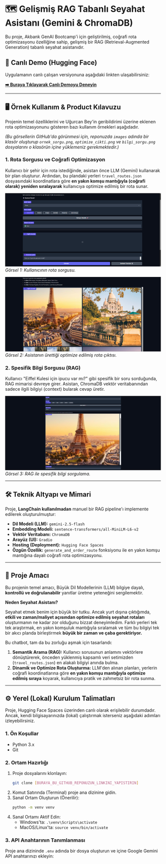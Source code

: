 # 🗺️ Gelişmiş RAG Tabanlı Seyahat Asistanı (Gemini & ChromaDB)

Bu proje, Akbank GenAI Bootcamp'i için geliştirilmiş, coğrafi rota optimizasyonu özelliğine sahip, gelişmiş bir RAG (Retrieval-Augmented Generation) tabanlı seyahat asistanıdır.

## 🚀 Canlı Demo (Hugging Face)

Uygulamanın canlı çalışan versiyonuna aşağıdaki linkten ulaşabilirsiniz:

**[➡️ Buraya Tıklayarak Canlı Demoyu Deneyin](https://huggingface.co/spaces/fatmanurdemir/Chatbot-Travel_Assistant)**

---

## 🖥️ Örnek Kullanım & Product Kılavuzu

Projenin temel özelliklerini ve Uğurcan Bey'in geribildirimi üzerine eklenen rota optimizasyonunu gösteren bazı kullanım örnekleri aşağıdadır.

*(Bu görsellerin GitHub'da görünmesi için, reponuzda `images` adında bir klasör oluşturup `ornek_sorgu.png`, `optimize_cikti.png` ve `bilgi_sorgu.png` dosyalarını o klasörün içine yüklemeniz gerekmektedir.)*

### 1. Rota Sorgusu ve Coğrafi Optimizasyon

Kullanıcı bir şehir için rota istediğinde, asistan önce LLM (Gemini) kullanarak bir plan oluşturur. Ardından, bu plandaki yerleri `travel_routes.json` dosyasındaki koordinatlara göre **en yakın komşu mantığıyla (coğrafi olarak) yeniden sıralayarak** kullanıcıya optimize edilmiş bir rota sunar.

![Örnek Rota Sorgusu](images/ornek_sorgu.png)
*Görsel 1: Kullanıcının rota sorgusu.*

![Optimize Edilmiş Rota Çıktısı](images/optimize_cikti.png)
*Görsel 2: Asistanın ürettiği optimize edilmiş rota çıktısı.*

### 2. Spesifik Bilgi Sorgusu (RAG)

Kullanıcı "Eiffel Kulesi için ipucu var mı?" gibi spesifik bir soru sorduğunda, RAG mimarisi devreye girer. Asistan, ChromaDB vektör veritabanından sadece ilgili bilgiyi (context) bularak cevap üretir.

![Örnek Bilgi Sorgusu](images/bilgi_sorgu.png)
*Görsel 3: RAG ile spesifik bilgi sorgulama.*

---

## 🛠️ Teknik Altyapı ve Mimari

Proje, **LangChain kullanılmadan** manuel bir RAG pipeline'ı implemente edilerek oluşturulmuştur:

* **Dil Modeli (LLM):** `gemini-2.5-flash`
* **Embedding Modeli:** `sentence-transformers/all-MiniLM-L6-v2`
* **Vektör Veritabanı:** `ChromaDB`
* **Arayüz (UI):** `Gradio`
* **Hosting (Deployment):** `Hugging Face Spaces`
* **Özgün Özellik:** `generate_and_order_route` fonksiyonu ile en yakın komşu mantığına dayalı coğrafi rota optimizasyonu.

---

## 🎯 Proje Amacı

Bu projenin temel amacı, Büyük Dil Modellerinin (LLM) bilgiye dayalı, **kontrollü ve doğrulanabilir** yanıtlar üretme yeteneğini sergilemektir.

**Neden Seyahat Asistanı?**

Seyahat etmek benim için büyük bir tutku. Ancak yurt dışına çıktığımda, **etkili ve zaman/maliyet açısından optimize edilmiş seyahat rotaları** oluşturmanın ne kadar zor olduğunu bizzat deneyimledim. Farklı yerleri tek tek araştırmak, en yakın komşuluk mantığıyla sıralamak ve tüm bu bilgiyi tek bir akıcı planda birleştirmek **büyük bir zaman ve çaba gerektiriyor.**

Bu chatbot, tam da bu zorluğu aşmak için tasarlandı:

1.  **Semantik Arama (RAG):** Kullanıcı sorusunun anlamını vektörlere dönüştürerek, önceden yüklenmiş kapsamlı veri setimizden (`travel_routes.json`) en alakalı bilgiyi anında bulma.
2.  **Dinamik ve Optimize Rota Oluşturma:** LLM'den alınan planları, yerlerin coğrafi koordinatlarına göre **en yakın komşu mantığıyla optimize edilmiş sıraya** koyarak, kullanıcıya pratik ve zahmetsiz bir rota sunma.

---

## ⚙️ Yerel (Lokal) Kurulum Talimatları

Proje, Hugging Face Spaces üzerinden canlı olarak erişilebilir durumdadır. Ancak, kendi bilgisayarınızda (lokal) çalıştırmak isterseniz aşağıdaki adımları izleyebilirsiniz.

### 1. Ön Koşullar

* Python 3.x
* Git

### 2. Ortam Hazırlığı

1.  Proje dosyalarını klonlayın:
    ```bash
    git clone [BURAYA_BU_GITHUB_REPONUZUN_LINKINI_YAPISTIRIN]
    ```
2.  Komut Satırında (Terminal) proje ana dizinine gidin.
3.  Sanal Ortam Oluşturun (Önerilir):
    ```bash
    python -m venv venv
    ```
4.  Sanal Ortamı Aktif Edin:
    * Windows'ta: `.\venv\Scripts\activate`
    * MacOS/Linux'ta: `source venv/bin/activate`

### 3. API Anahtarının Tanımlanması

Proje ana dizininde `.env` adında bir dosya oluşturun ve içine Google Gemini API anahtarınızı ekleyin:
